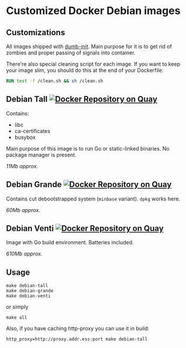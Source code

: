 # Customized Docker Debian images

## Customizations

All images shipped with [dumb-init](https://github.com/Yelp/dumb-init).
Main purpose for it is to get rid of zombies and proper passing of signals
into container.

There're also special cleaning script for each image. If you want to keep your
image slim, you should do this at the end of your Dockerfile:
```dockerfile
RUN test -f /clean.sh && sh /clean.sh
```

## Debian Tall [![Docker Repository on Quay](https://quay.io/repository/gravitational/debian-tall/status "Docker Repository on Quay")](https://quay.io/repository/gravitational/debian-tall)

Contains:

* libc
* ca-certificates
* busybox

Main purpose of this image is to run Go or static-linked binaries. No package
manager is present.

*11Mb approx.*

## Debian Grande [![Docker Repository on Quay](https://quay.io/repository/gravitational/debian-grande/status "Docker Repository on Quay")](https://quay.io/repository/gravitational/debian-grande)

Contains cut debootstrapped system (`minbase` variant). `dpkg` works here.

*60Mb approx.*

## Debian Venti [![Docker Repository on Quay](https://quay.io/repository/gravitational/debian-venti/status "Docker Repository on Quay")](https://quay.io/repository/gravitational/debian-venti)

Image with Go build environment. Batteries included.

*610Mb approx.*

## Usage

```shell
make debian-tall
make debian-grande
make debian-venti
```

or simply

```shell
make all
```

Also, if you have caching http-proxy you can use it in build:

```shell
http_proxy=http://proxy.addr.ess:port make debian-tall
```

